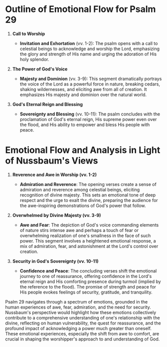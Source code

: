 # Outline of Emotional Flow for Psalm 29

1. **Call to Worship**
    - **Invitation and Exhortation** (vv. 1-2): The psalm opens with a call to celestial beings to acknowledge and worship the Lord, emphasizing the glory and strength of His name and urging the adoration of His holy splendor.

2. **The Power of God's Voice**
    - **Majesty and Dominion** (vv. 3-9): This segment dramatically portrays the voice of the Lord as a powerful force in nature, breaking cedars, shaking wildernesses, and eliciting awe from all of creation. It emphasizes His majesty and dominion over the natural world.

3. **God's Eternal Reign and Blessing**
    - **Sovereignty and Blessing** (vv. 10-11): The psalm concludes with the proclamation of God's eternal reign, His supreme power even over the flood, and His ability to empower and bless His people with peace.

# Emotional Flow and Analysis in Light of Nussbaum's Views

1. **Reverence and Awe in Worship (vv. 1-2)**
    - **Admiration and Reverence**: The opening verses create a sense of admiration and reverence among celestial beings, eliciting recognition of divine majesty. This sets an emotional tone of deep respect and the urge to exalt the divine, preparing the audience for the awe-inspiring demonstrations of God's power that follow.

2. **Overwhelmed by Divine Majesty (vv. 3-9)**
    - **Awe and Fear**: The depiction of God's voice commanding elements of nature stirs intense awe and perhaps a touch of fear or overwhelming realization of one's smallness in the face of such power. This segment involves a heightened emotional response, a mix of admiration, fear, and astonishment at the Lord's control over creation.

3. **Security in God's Sovereignty (vv. 10-11)**
    - **Confidence and Peace**: The concluding verses shift the emotional journey to one of reassurance, offering confidence in the Lord's eternal reign and His comforting presence during turmoil (implied by the reference to the flood). The promise of strength and peace for His people evokes feelings of security, gratitude, and tranquility.

Psalm 29 navigates through a spectrum of emotions, grounded in the human experiences of awe, fear, admiration, and the need for security. Nussbaum's perspective would highlight how these emotions collectively contribute to a comprehensive understanding of one's relationship with the divine, reflecting on human vulnerability, the quest for reassurance, and the profound impact of acknowledging a power much greater than oneself. These emotional experiences, especially the shift from awe to comfort, are crucial in shaping the worshipper's approach to and understanding of God.
